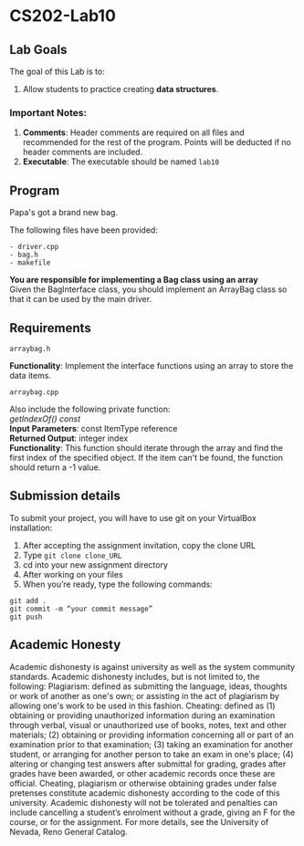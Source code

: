 # CS202-Lab10

## Lab Goals
The goal of this Lab is to:
1.	Allow students to practice creating **data structures**.
### Important Notes:
1.	**Comments**: Header comments are required on all files and recommended for the rest of the program. Points will be deducted if no header comments are included.
2. **Executable**: The executable should be named ```lab10```  
## Program
Papa's got a brand new bag.

The following files have been provided:
```
- driver.cpp  
- bag.h
- makefile  
```

**You are responsible for implementing a Bag class using an array**  
Given the BagInterface class, you should implement an ArrayBag class so that it can be used by the main driver.

## Requirements
```
arraybag.h
```
**Functionality**: Implement the interface functions using an array to store the data items.  
```
arraybag.cpp
```
Also include the following private function:  
*getIndexOf() const*  
**Input Parameters**: const ItemType reference  
**Returned Output**: integer index  
**Functionality**: This function should iterate through the array and find the first index of the specified object. If the item can't be found, the function should return a -1 value. 

## Submission details
To submit your project, you will have to use git on your VirtualBox installation:
1.	After accepting the assignment invitation, copy the clone URL
2.	Type 
```git clone clone_URL```
3.	cd into your new assignment directory
4.	After working on your files
5.	When you’re ready, type the following commands: 
```
git add .
git commit -m “your commit message”
git push
```
## Academic Honesty
Academic dishonesty is against university as well as the system community standards. Academic dishonesty includes, but is not limited to, the following:
Plagiarism: defined as submitting the language, ideas, thoughts or work of another as one's own; or assisting in the act of plagiarism by allowing one's work to be used in this fashion.
Cheating: defined as (1) obtaining or providing unauthorized information during an examination through verbal, visual or unauthorized use of books, notes, text and other materials; (2) obtaining or providing information concerning all or part of an examination prior to that examination; (3) taking an examination for another student, or arranging for another person to take an exam in one's place; (4) altering or changing test answers after submittal for grading, grades after grades have been awarded, or other academic records once these are official.
Cheating, plagiarism or otherwise obtaining grades under false pretenses constitute academic
dishonesty according to the code of this university. Academic dishonesty will not be tolerated and
penalties can include cancelling a student’s enrolment without a grade, giving an F for the course, or for the assignment. For more details, see the University of Nevada, Reno General Catalog.
